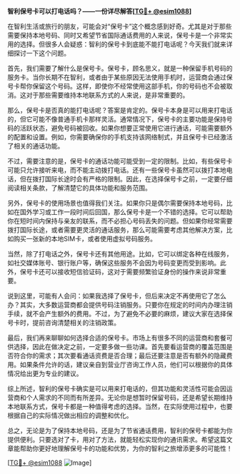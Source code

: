 **智利保号卡可以打电话吗？——一份详尽解答[[TG💪+ @esim1088](https://t.me/s/esim1088)]**

在智利生活或旅行的朋友，可能会对“保号卡”这个概念感到好奇。尤其是对于那些需要保持本地号码、同时又希望节省国际通话费用的人来说，保号卡是一个非常实用的选择。但很多人会疑惑：智利的保号卡到底能不能打电话呢？今天我们就来详细探讨一下这个问题。

首先，我们需要了解什么是保号卡。保号卡，顾名思义，就是一种保留手机号码的服务卡。当你长期不在智利，或者由于某些原因无法使用手机时，运营商会通过保号卡帮你保留这个号码。这样，即使你不经常使用这部手机，你的号码也不会被取消。这对于那些需要维持本地联系方式的人来说，是非常重要的。

那么，保号卡是否真的能打电话呢？答案是肯定的。保号卡本身是可以用来打电话的，但它可能不像普通手机卡那样灵活。通常情况下，保号卡的主要功能是保持号码的活跃状态，避免号码被回收。如果你想要正常使用它进行通话，可能需要额外的配置和设置。例如，你需要确保你的手机支持该网络制式，并且保号卡已经激活了相关的通话功能。

不过，需要注意的是，保号卡的通话功能可能受到一定的限制。比如，有些保号卡可能只允许接听来电，而不能主动拨打电话。还有一些保号卡虽然可以拨打本地电话，但在拨打国际长途时会有严格的限制。因此，在选择保号卡之前，一定要仔细阅读相关条款，了解清楚它的具体功能和服务范围。

另外，保号卡的使用场景也值得我们关注。如果你只是偶尔需要保持本地号码，比如在国外学习或工作一段时间后回国，那么保号卡是一个不错的选择。它可以帮助你在短时间内保持与亲友的联系，而不必担心号码丢失的问题。但如果你经常需要拨打国际长途，或者需要更灵活的通话服务，那么可能需要考虑其他解决方案，比如购买一张新的本地SIM卡，或者使用虚拟号码服务。

当然，除了打电话之外，保号卡还有其他用途。比如，它可以绑定各种在线服务，如社交媒体账号、银行账户等，确保这些服务不会因为号码变更而受到影响。此外，保号卡还可以接收短信验证码，这对于需要频繁验证身份的操作来说非常重要。

说到这里，可能有人会问：如果我选择了保号卡，但后来决定不再使用它了怎么办？其实，大多数运营商都会提供号码注销服务。只要你在规定的时间内办理注销手续，就不会产生额外的费用。不过，为了避免不必要的麻烦，建议大家在选择保号卡时，提前咨询清楚相关的注销政策。

最后，我们再来聊聊如何选择合适的保号卡。市场上有很多不同的运营商和套餐可供选择，因此在做决定之前，一定要多做一些功课。首先要看运营商的覆盖范围是否符合你的需求；其次要看通话资费是否合理；最后还要注意是否有额外的隐藏费用。如果条件允许的话，建议亲自到营业厅咨询工作人员，他们可以根据你的具体情况给出更为专业的建议。

综上所述，智利的保号卡确实是可以用来打电话的，但其功能和灵活性可能会因运营商和个人需求的不同而有所差异。无论你是想暂时保留号码，还是希望长期维持本地联系方式，保号卡都是一种值得考虑的选择。当然，在实际使用过程中，也要根据自己的实际情况做出相应的调整和优化。

总之，无论是为了保持本地号码，还是为了节省通话费用，智利的保号卡都能为你提供便利。只要选对了卡，用对了方法，就能轻松实现你的通讯需求。希望这篇文章能帮助你更好地理解保号卡的功能和优势，为你的智利之旅增添更多的可能性！

[[TG💪+ @esim1088](https://t.me/s/esim1088) ![Image](https://i.postimg.cc/4NQfJmqS/Snipaste-2025-05-13-00-14-12.png)]